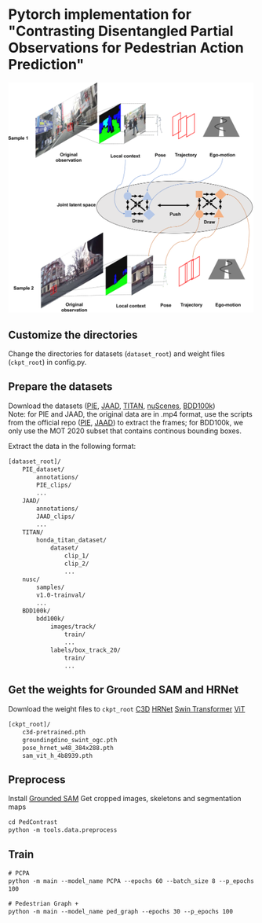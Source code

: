 # Pytorch implementation for "Contrasting Disentangled Partial Observations for Pedestrian Action Prediction"

<img src="https://github.com/Equinoxxxxx/PedContrast/blob/master/fig1.png" width="500px">

## Customize the directories
Change the directories for datasets (```dataset_root```) and weight files (```ckpt_root```) in config.py.

## Prepare the datasets
Download the datasets ([PIE](https://github.com/aras62/PIEPredict?tab=readme-ov-file#PIE_dataset), [JAAD](https://github.com/ykotseruba/JAAD), [TITAN](https://usa.honda-ri.com/titan), [nuScenes](https://www.nuscenes.org/nuscenes), [BDD100k](https://doc.bdd100k.com/download.html))  
Note: for PIE and JAAD, the original data are in .mp4 format, use the scripts from the official repo ([PIE](https://github.com/aras62/PIEPredict?tab=readme-ov-file#PIE_dataset), [JAAD](https://github.com/ykotseruba/JAAD)) to extract the frames; for BDD100k, we only use the MOT 2020 subset that contains continous bounding boxes.  

Extract the data in the following format:
```
[dataset_root]/
    PIE_dataset/
        annotations/
        PIE_clips/
        ...
    JAAD/
        annotations/
        JAAD_clips/
        ...
    TITAN/
        honda_titan_dataset/
            dataset/
                clip_1/
                clip_2/
                ...
    nusc/
        samples/
        v1.0-trainval/
        ...
    BDD100k/
        bdd100k/
            images/track/
                train/
                ...
            labels/box_track_20/
                train/
                ...
```
## Get the weights for Grounded SAM and HRNet
Download the weight files to ```ckpt_root```
[C3D](https://drive.google.com/file/d/19NWziHWh1LgCcHU34geoKwYezAogv9fX/view?usp=sharing)
[HRNet](https://drive.google.com/open?id=1UoJhTtjHNByZSm96W3yFTfU5upJnsKiS)
[Swin Transformer](https://github.com/IDEA-Research/GroundingDINO/releases/download/v0.1.0-alpha/groundingdino_swint_ogc.pth)
[ViT](https://dl.fbaipublicfiles.com/segment_anything/sam_vit_h_4b8939.pth)
```
[ckpt_root]/
    c3d-pretrained.pth
    groundingdino_swint_ogc.pth
    pose_hrnet_w48_384x288.pth
    sam_vit_h_4b8939.pth
```

## Preprocess
Install [Grounded SAM](https://github.com/IDEA-Research/Grounded-Segment-Anything?tab=readme-ov-file#install-without-docker)
Get cropped images, skeletons and segmentation maps
```
cd PedContrast
python -m tools.data.preprocess
```

## Train
```
# PCPA
python -m main --model_name PCPA --epochs 60 --batch_size 8 --p_epochs 100
```
```
# Pedestrian Graph +
python -m main --model_name ped_graph --epochs 30 --p_epochs 100
```
